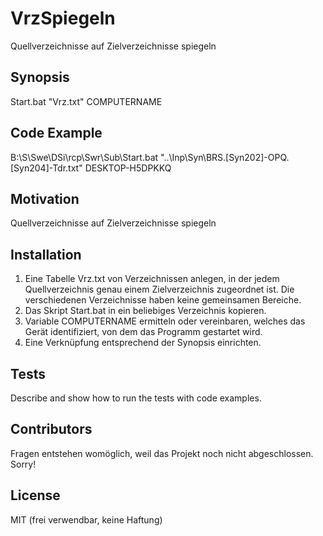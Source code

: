 # VrzSpiegeln
Quellverzeichnisse auf Zielverzeichnisse spiegeln

## Synopsis

Start.bat "Vrz.txt" COMPUTERNAME

## Code Example

B:\S\Swe\DSi\rcp\Swr\Sub\Start.bat "..\Inp\Syn\BRS.[Syn202]-OPQ.[Syn204]-Tdr.txt" DESKTOP-H5DPKKQ

## Motivation

Quellverzeichnisse auf Zielverzeichnisse spiegeln

## Installation

1. Eine Tabelle Vrz.txt von Verzeichnissen anlegen, in der jedem Quellverzeichnis genau einem Zielverzeichnis zugeordnet ist. Die verschiedenen Verzeichnisse haben keine gemeinsamen Bereiche.
2. Das Skript Start.bat in ein beliebiges Verzeichnis kopieren.
3. Variable COMPUTERNAME ermitteln oder vereinbaren, welches das Gerät identifiziert, von dem das Programm gestartet wird.
4. Eine Verknüpfung entsprechend der Synopsis einrichten.

## Tests

Describe and show how to run the tests with code examples.

## Contributors

Fragen entstehen womöglich, weil das Projekt noch nicht abgeschlossen. Sorry!

## License

MIT (frei verwendbar, keine Haftung)
